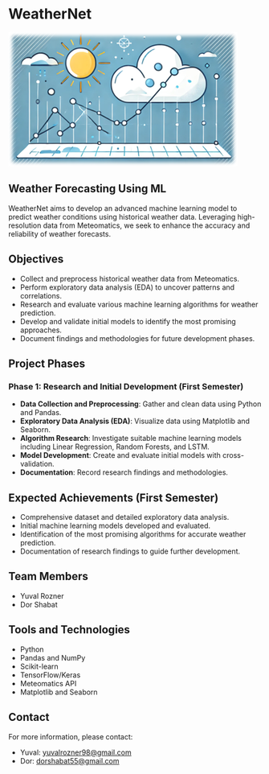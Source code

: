 # WeatherNet

![Weather Prediction Icon](/readmeLogo.png)

## Weather Forecasting Using ML

WeatherNet aims to develop an advanced machine learning model to predict weather conditions using historical weather data. Leveraging high-resolution data from Meteomatics, we seek to enhance the accuracy and reliability of weather forecasts.

## Objectives

- Collect and preprocess historical weather data from Meteomatics.
- Perform exploratory data analysis (EDA) to uncover patterns and correlations.
- Research and evaluate various machine learning algorithms for weather prediction.
- Develop and validate initial models to identify the most promising approaches.
- Document findings and methodologies for future development phases.

## Project Phases

### Phase 1: Research and Initial Development (First Semester)

- **Data Collection and Preprocessing**: Gather and clean data using Python and Pandas.
- **Exploratory Data Analysis (EDA)**: Visualize data using Matplotlib and Seaborn.
- **Algorithm Research**: Investigate suitable machine learning models including Linear Regression, Random Forests, and LSTM.
- **Model Development**: Create and evaluate initial models with cross-validation.
- **Documentation**: Record research findings and methodologies.

## Expected Achievements (First Semester)

- Comprehensive dataset and detailed exploratory data analysis.
- Initial machine learning models developed and evaluated.
- Identification of the most promising algorithms for accurate weather prediction.
- Documentation of research findings to guide further development.

## Team Members

- Yuval Rozner
- Dor Shabat

## Tools and Technologies

- Python
- Pandas and NumPy
- Scikit-learn
- TensorFlow/Keras
- Meteomatics API
- Matplotlib and Seaborn

## Contact

For more information, please contact:

- Yuval: yuvalrozner98@gmail.com
- Dor: dorshabat55@gmail.com
